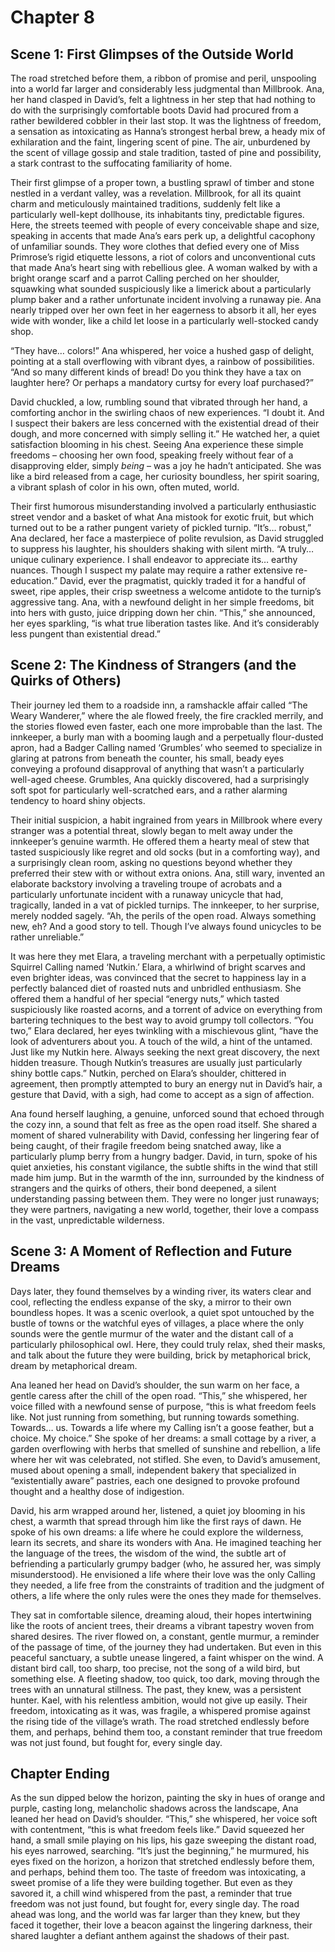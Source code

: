 # Chapter 8

## Scene 1: First Glimpses of the Outside World

The road stretched before them, a ribbon of promise and peril, unspooling into a world far larger and considerably less judgmental than Millbrook. Ana, her hand clasped in David’s, felt a lightness in her step that had nothing to do with the surprisingly comfortable boots David had procured from a rather bewildered cobbler in their last stop. It was the lightness of freedom, a sensation as intoxicating as Hanna’s strongest herbal brew, a heady mix of exhilaration and the faint, lingering scent of pine. The air, unburdened by the scent of village gossip and stale tradition, tasted of pine and possibility, a stark contrast to the suffocating familiarity of home.

Their first glimpse of a proper town, a bustling sprawl of timber and stone nestled in a verdant valley, was a revelation. Millbrook, for all its quaint charm and meticulously maintained traditions, suddenly felt like a particularly well-kept dollhouse, its inhabitants tiny, predictable figures. Here, the streets teemed with people of every conceivable shape and size, speaking in accents that made Ana’s ears perk up, a delightful cacophony of unfamiliar sounds. They wore clothes that defied every one of Miss Primrose’s rigid etiquette lessons, a riot of colors and unconventional cuts that made Ana’s heart sing with rebellious glee. A woman walked by with a bright orange scarf and a parrot Calling perched on her shoulder, squawking what sounded suspiciously like a limerick about a particularly plump baker and a rather unfortunate incident involving a runaway pie. Ana nearly tripped over her own feet in her eagerness to absorb it all, her eyes wide with wonder, like a child let loose in a particularly well-stocked candy shop.

“They have… colors!” Ana whispered, her voice a hushed gasp of delight, pointing at a stall overflowing with vibrant dyes, a rainbow of possibilities. “And so many different kinds of bread! Do you think they have a tax on laughter here? Or perhaps a mandatory curtsy for every loaf purchased?”

David chuckled, a low, rumbling sound that vibrated through her hand, a comforting anchor in the swirling chaos of new experiences. “I doubt it. And I suspect their bakers are less concerned with the existential dread of their dough, and more concerned with simply selling it.” He watched her, a quiet satisfaction blooming in his chest. Seeing Ana experience these simple freedoms – choosing her own food, speaking freely without fear of a disapproving elder, simply *being* – was a joy he hadn’t anticipated. She was like a bird released from a cage, her curiosity boundless, her spirit soaring, a vibrant splash of color in his own, often muted, world.

Their first humorous misunderstanding involved a particularly enthusiastic street vendor and a basket of what Ana mistook for exotic fruit, but which turned out to be a rather pungent variety of pickled turnip. “It’s… robust,” Ana declared, her face a masterpiece of polite revulsion, as David struggled to suppress his laughter, his shoulders shaking with silent mirth. “A truly… unique culinary experience. I shall endeavor to appreciate its… earthy nuances. Though I suspect my palate may require a rather extensive re-education.” David, ever the pragmatist, quickly traded it for a handful of sweet, ripe apples, their crisp sweetness a welcome antidote to the turnip’s aggressive tang. Ana, with a newfound delight in her simple freedoms, bit into hers with gusto, juice dripping down her chin. “This,” she announced, her eyes sparkling, “is what true liberation tastes like. And it’s considerably less pungent than existential dread.”

## Scene 2: The Kindness of Strangers (and the Quirks of Others)

Their journey led them to a roadside inn, a ramshackle affair called “The Weary Wanderer,” where the ale flowed freely, the fire crackled merrily, and the stories flowed even faster, each one more improbable than the last. The innkeeper, a burly man with a booming laugh and a perpetually flour-dusted apron, had a Badger Calling named ‘Grumbles’ who seemed to specialize in glaring at patrons from beneath the counter, his small, beady eyes conveying a profound disapproval of anything that wasn’t a particularly well-aged cheese. Grumbles, Ana quickly discovered, had a surprisingly soft spot for particularly well-scratched ears, and a rather alarming tendency to hoard shiny objects.

Their initial suspicion, a habit ingrained from years in Millbrook where every stranger was a potential threat, slowly began to melt away under the innkeeper’s genuine warmth. He offered them a hearty meal of stew that tasted suspiciously like regret and old socks (but in a comforting way), and a surprisingly clean room, asking no questions beyond whether they preferred their stew with or without extra onions. Ana, still wary, invented an elaborate backstory involving a traveling troupe of acrobats and a particularly unfortunate incident with a runaway unicycle that had, tragically, landed in a vat of pickled turnips. The innkeeper, to her surprise, merely nodded sagely. “Ah, the perils of the open road. Always something new, eh? And a good story to tell. Though I’ve always found unicycles to be rather unreliable.”

It was here they met Elara, a traveling merchant with a perpetually optimistic Squirrel Calling named ‘Nutkin.’ Elara, a whirlwind of bright scarves and even brighter ideas, was convinced that the secret to happiness lay in a perfectly balanced diet of roasted nuts and unbridled enthusiasm. She offered them a handful of her special “energy nuts,” which tasted suspiciously like roasted acorns, and a torrent of advice on everything from bartering techniques to the best way to avoid grumpy toll collectors. “You two,” Elara declared, her eyes twinkling with a mischievous glint, “have the look of adventurers about you. A touch of the wild, a hint of the untamed. Just like my Nutkin here. Always seeking the next great discovery, the next hidden treasure. Though Nutkin’s treasures are usually just particularly shiny bottle caps.” Nutkin, perched on Elara’s shoulder, chittered in agreement, then promptly attempted to bury an energy nut in David’s hair, a gesture that David, with a sigh, had come to accept as a sign of affection.

Ana found herself laughing, a genuine, unforced sound that echoed through the cozy inn, a sound that felt as free as the open road itself. She shared a moment of shared vulnerability with David, confessing her lingering fear of being caught, of their fragile freedom being snatched away, like a particularly plump berry from a hungry badger. David, in turn, spoke of his quiet anxieties, his constant vigilance, the subtle shifts in the wind that still made him jump. But in the warmth of the inn, surrounded by the kindness of strangers and the quirks of others, their bond deepened, a silent understanding passing between them. They were no longer just runaways; they were partners, navigating a new world, together, their love a compass in the vast, unpredictable wilderness.

## Scene 3: A Moment of Reflection and Future Dreams

Days later, they found themselves by a winding river, its waters clear and cool, reflecting the endless expanse of the sky, a mirror to their own boundless hopes. It was a scenic overlook, a quiet spot untouched by the bustle of towns or the watchful eyes of villages, a place where the only sounds were the gentle murmur of the water and the distant call of a particularly philosophical owl. Here, they could truly relax, shed their masks, and talk about the future they were building, brick by metaphorical brick, dream by metaphorical dream.

Ana leaned her head on David’s shoulder, the sun warm on her face, a gentle caress after the chill of the open road. “This,” she whispered, her voice filled with a newfound sense of purpose, “this is what freedom feels like. Not just running from something, but running towards something. Towards… us. Towards a life where my Calling isn’t a goose feather, but a choice. My choice.” She spoke of her dreams: a small cottage by a river, a garden overflowing with herbs that smelled of sunshine and rebellion, a life where her wit was celebrated, not stifled. She even, to David’s amusement, mused about opening a small, independent bakery that specialized in “existentially aware” pastries, each one designed to provoke profound thought and a healthy dose of indigestion.

David, his arm wrapped around her, listened, a quiet joy blooming in his chest, a warmth that spread through him like the first rays of dawn. He spoke of his own dreams: a life where he could explore the wilderness, learn its secrets, and share its wonders with Ana. He imagined teaching her the language of the trees, the wisdom of the wind, the subtle art of befriending a particularly grumpy badger (who, he assured her, was simply misunderstood). He envisioned a life where their love was the only Calling they needed, a life free from the constraints of tradition and the judgment of others, a life where the only rules were the ones they made for themselves.

They sat in comfortable silence, dreaming aloud, their hopes intertwining like the roots of ancient trees, their dreams a vibrant tapestry woven from shared desires. The river flowed on, a constant, gentle murmur, a reminder of the passage of time, of the journey they had undertaken. But even in this peaceful sanctuary, a subtle unease lingered, a faint whisper on the wind. A distant bird call, too sharp, too precise, not the song of a wild bird, but something else. A fleeting shadow, too quick, too dark, moving through the trees with an unnatural stillness. The past, they knew, was a persistent hunter. Kael, with his relentless ambition, would not give up easily. Their freedom, intoxicating as it was, was fragile, a whispered promise against the rising tide of the village’s wrath. The road stretched endlessly before them, and perhaps, behind them too, a constant reminder that true freedom was not just found, but fought for, every single day.

## Chapter Ending

As the sun dipped below the horizon, painting the sky in hues of orange and purple, casting long, melancholic shadows across the landscape, Ana leaned her head on David’s shoulder. “This,” she whispered, her voice soft with contentment, “this is what freedom feels like.” David squeezed her hand, a small smile playing on his lips, his gaze sweeping the distant road, his eyes narrowed, searching. “It’s just the beginning,” he murmured, his eyes fixed on the horizon, a horizon that stretched endlessly before them, and perhaps, behind them too. The taste of freedom was intoxicating, a sweet promise of a life they were building together. But even as they savored it, a chill wind whispered from the past, a reminder that true freedom was not just found, but fought for, every single day. The road ahead was long, and the world was far larger than they knew, but they faced it together, their love a beacon against the lingering darkness, their shared laughter a defiant anthem against the shadows of their past.